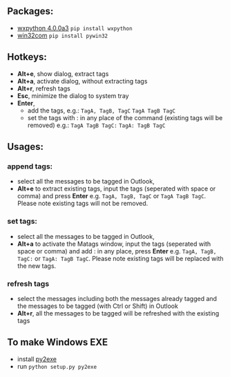 ## Packages:
+ [wxpython 4.0.0a3](http://wxpython.org/)
    `pip install wxpython`
+ [win32com](https://pypi.python.org/pypi/pywin32)
    `pip install pywin32`

## Hotkeys:
+ **Alt+e**, show dialog, extract tags
+ **Alt+a**, activate dialog, without extracting tags
+ **Alt+r**, refresh tags
+ **Esc**, minimize the dialog to system tray
+ **Enter**, 
    - add the tags, 
            e.g.:
                `TagA, TagB, TagC`
                `TagA TagB TagC`
    - set the tags with : in any place of the command 
        (existing tags will be removed)
            e.g.:
                `TagA TagB TagC:`
                `TagA: TagB TagC`
## Usages:
### append tags:
- select all the messages to be tagged in Outlook,
- **Alt+e** to extract existing tags, input the tags (seperated with space or comma) and press **Enter**
e.g. `TagA, TagB, TagC` or `TagA TagB TagC`. 
Please note existing tags will not be removed.

### set tags:
- select all the messages to be tagged in Outlook,
- **Alt+a** to activate the Matags window, 
input the tags (seperated with space or comma) and add : in any place, press **Enter**
e.g. `TagA, TagB, TagC:` or `TagA: TagB TagC`. 
Please note existing tags will be replaced with the new tags.

### refresh tags
- select the messages including both the messages already tagged and the messages to be tagged (with Ctrl or Shift) in Outlook 
- **Alt+r**, all the messages to be tagged will be refreshed with the existing tags

## To make Windows EXE
- install [py2exe](http://py2exe.org/)
- run `python setup.py py2exe`